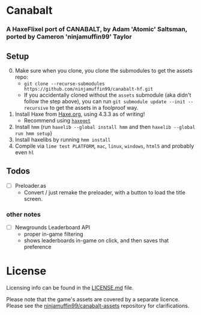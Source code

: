 # Canabalt
### A HaxeFlixel port of CANABALT, by Adam 'Atomic' Saltsman, ported by Cameron 'ninjamuffin99' Taylor

## Setup


0. Make sure when you clone, you clone the submodules to get the assets repo:
    - `git clone --recurse-submodules https://github.com/ninjamuffin99/canabalt-hf.git`
    - If you accidentally cloned without the `assets` submodule (aka didn't follow the step above), you can run `git submodule update --init --recursive` to get the assets in a foolproof way.
1. Install Haxe from [Haxe.org](https://haxe.org), using 4.3.3 as of writing!
    - Recommend using [`haxeget`](https://github.com/l0go/haxeget)
2. Install `hmm` (run `haxelib --global install hmm` and then `haxelib --global run hmm setup`)
3. Install haxelibs by running `hmm install`
4. Compile via `lime test PLATFORM`, `mac`, `linux`, `windows`, `html5` and probably even `hl` 


## Todos
- [ ] Preloader.as 
    - Convert / just remake the preloader, with a button to load the title screen.

### other notes
- [ ] Newgrounds Leaderboard API
    - proper in-game filtering
    - shows leaderboards in-game on click, and then saves that preference
     

# License
Licensing info can be found in the [LICENSE.md](LICENSE.md) file.

Please note that the game's assets are covered by a separate licence. Please see the [ninjamuffin99/canabalt-assets](https://github.com/ninjamuffin99/canabalt-assets/blob/main/LICENSE.md) repository for clarifications.


